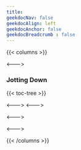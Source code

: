 ```yaml
---
title: 
geekdocNav: false
geekdocAlign: left
geekdocAnchor: false
geekdocBreadcrumb : false
---
```

{{< columns >}}

<--->

### Jotting Down

<!-- spellchecker-disable -->

{{< toc-tree >}}

<!-- spellchecker-enable -->

<--->
<--->

<--->

<--->

{{< /columns >}}

